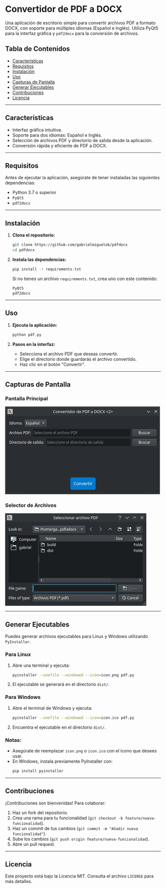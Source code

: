 
# Convertidor de PDF a DOCX

Una aplicación de escritorio simple para convertir archivos PDF a formato DOCX, con soporte para múltiples idiomas (Español e Inglés). Utiliza PyQt5 para la interfaz gráfica y `pdf2docx` para la conversión de archivos.

## Tabla de Contenidos
- [Características](#características)
- [Requisitos](#requisitos)
- [Instalación](#instalación)
- [Uso](#uso)
- [Capturas de Pantalla](#capturas-de-pantalla)
- [Generar Ejecutables](#generar-ejecutables)
- [Contribuciones](#contribuciones)
- [Licencia](#licencia)

---

## Características
- Interfaz gráfica intuitiva.
- Soporte para dos idiomas: Español e Inglés.
- Selección de archivos PDF y directorio de salida desde la aplicación.
- Conversión rápida y eficiente de PDF a DOCX.

---

## Requisitos

Antes de ejecutar la aplicación, asegúrate de tener instaladas las siguientes dependencias:

- Python 3.7 o superior
- `PyQt5`
- `pdf2docx`

---

## Instalación

1. **Clona el repositorio:**
   ```bash
   git clone https://github.com/gabrielmiguelok/pdfdocx
   cd pdfdocx
   ```

2. **Instala las dependencias:**
   ```bash
   pip install -r requirements.txt
   ```

   Si no tienes un archivo `requirements.txt`, crea uno con este contenido:
   ```
   PyQt5
   pdf2docx
   ```

---

## Uso

1. **Ejecuta la aplicación:**
   ```bash
   python pdf.py
   ```

2. **Pasos en la interfaz:**
   - Selecciona el archivo PDF que deseas convertir.
   - Elige el directorio donde guardarás el archivo convertido.
   - Haz clic en el botón "Convertir".

---

## Capturas de Pantalla

### Pantalla Principal
![Pantalla Principal](main.png "Pantalla principal de la aplicación")

### Selector de Archivos
![Selector de Archivos](filefinder.png "Selector de archivos en la aplicación")

---

## Generar Ejecutables

Puedes generar archivos ejecutables para Linux y Windows utilizando `PyInstaller`.

### Para Linux
1. Abre una terminal y ejecuta:
   ```bash
   pyinstaller --onefile --windowed --icon=icon.png pdf.py
   ```
2. El ejecutable se generará en el directorio `dist/`.

### Para Windows
1. Abre el terminal de Windows y ejecuta:
   ```bash
   pyinstaller --onefile --windowed --icon=icon.ico pdf.py
   ```
2. Encuentra el ejecutable en el directorio `dist/`.

### Notas:
- Asegúrate de reemplazar `icon.png` o `icon.ico` con el icono que desees usar.
- En Windows, instala previamente PyInstaller con:
  ```bash
  pip install pyinstaller
  ```

---

## Contribuciones

¡Contribuciones son bienvenidas! Para colaborar:
1. Haz un fork del repositorio.
2. Crea una rama para tu funcionalidad (`git checkout -b feature/nueva-funcionalidad`).
3. Haz un commit de tus cambios (`git commit -m "Añadir nueva funcionalidad"`).
4. Sube los cambios (`git push origin feature/nueva-funcionalidad`).
5. Abre un pull request.

---

## Licencia

Este proyecto está bajo la Licencia MIT. Consulta el archivo `LICENSE` para más detalles.
